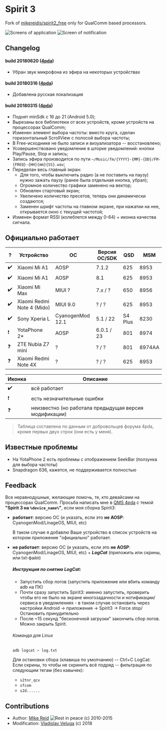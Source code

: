 # Spirit 3
Fork of [mikereidis/spirit2_free](https://github.com/mikereidis/spirit2_free) only for QualComm based processors.

![Screens of application](https://raw.githubusercontent.com/vladislav805/Spirit3-FM/master/docs_images/screens.png)
![Screen of notification](https://raw.githubusercontent.com/vladislav805/Spirit3-FM/master/docs_images/screen-record.png)

## Changelog
#### build 20180620 ([4pda](http://4pda.ru/forum/index.php?showtopic=543819&view=findpost&p=74367538))
* Убран звук микрофона из эфира на некоторых устройствах

#### build 20180316 ([4pda](http://4pda.ru/forum/index.php?showtopic=543819&view=findpost&p=71410712))
* Добавлена русская локализация

#### build 20180315 ([4pda](http://4pda.ru/forum/index.php?showtopic=543819&view=findpost&p=71343076))
* Поднят minSdk с 16 до 21 (Android 5.0);
* Вырезаны все библиотеки от всех устройств, кроме устройств на процессорах QualComm;
* Изменен элемент выбора частоты: вместо круга, сделан горизонтальный ScrollView с полосой выбора частоты;
* В Free-исходнике не было записи и визуализатора -- восстановлено;
* Усовершенствовано уведомление в шторке уведомлений: кнопки Play/Pause, Stop и запись;
* Запись эфира производится по пути `~/Music/fm/{YYYY}-{MM}-{DD}/FM-{FREQ}-{HH}{mm}{SS}.wav`;
* Переделан весь главный экран:
    * Для того, чтобы выключить радио (а не поставить на паузу) нужно зажать паузу (ранее была отдельная кнопка, убрал);
    * Огромное количество графики заменено на вектор;
    * Обновлен стартовый экран;
    * Увеличено количество пресетов, теперь они динамически создаются;
    * Заменен шрифт частоты на главном экране, при нажатии на нее, открывается окно с текущей частотой; 
* Изменен формат RSSI (колеблется между 0-64) + иконка качества сигнала.

## Официально работает

| ? | Устройство | ОС | Версия ОС/SDK | QSD | MSM |  
| - | ---------- | -- | ------------- | --- | --- |
| :heavy_check_mark: | Xiaomi Mi A1 | AOSP | 7.1.2 | 625 | 8953 |
| :heavy_check_mark: | Xiaomi Mi A1 | AOSP | 8.1 | 625 | 8953 |
| :heavy_check_mark: | Xiaomi Mi Max | MIUI ? | 7.x / ? | 650 | 8956 |
| :heavy_check_mark: | Xiaomi Redmi Note 4 (Mido) | MIUI 9.0 | ? / ? | 625 | 8953 |
| :heavy_check_mark: | Sony Xperia L | CyanogenMod 12.1 | 5.1 / 22 | S4 Plus | 8230 |
| :heavy_exclamation_mark: | YotaPhone 2* | AOSP | 6.0.1 / 23 | 801 | 8974 |
| :question: | ZTE Nubia Z7 mini | ? | ? / ? | 801 | 8974AA |
| :question: | Xiaomi Redmi Note 4X | ? | ? / ? | 625 | 8953 |

| Иконка | Описание |
| ------ | -------- |
| :heavy_check_mark: | всё работает |
| :heavy_exclamation_mark: | есть незначительные ошибки |
| :question: | неизвестно (но работала предыдущая версия модификации) |

> Таблица составлена по данным от добровольцев форума 4pda, кроме первых двух строк (они есть у меня).

      
## Известные проблемы
* На YotaPhone 2 есть проблемы с отображением SeekBar (ползунка для выбора частоты)
* Snapdragon 636, кажется, не поддерживается полностью 


## Feedback


Все неравнодушные, желающие помочь, те, кто девайсами на процессорах QualComm.
Просьба написать мне в [QMS 4pda](https://4pda.ru/forum/index.php?act=qms&mid=3786628) с темой **"Spirit 3 на `%device_name%`"**, если моя сборка Spirit3:
* **работает**: версию ОС (и указать, если это **не AOSP**: CyanogenMod/LinageOS, MIUI, etc)

    В таком случае я добавлю Ваше устройство в список устройств на котором приложение "официально" работает.

* **не работает**: версию ОС (и указать, если это **не AOSP**: CyanogenMod/LinageOS, MIUI, etc) + ***LogCat*** (приложить или скрины, или txt-файл)
  ##### Инструкция по снятию LogCat:
    * Запустить сбор логов (запустить приложение или вбить команду adb на ПК)
    * Почти сразу запустить Spirit3: именно запустить, проверить чтобы его не было на экране многозадачности и нотификации/сервиса в уведомлениях - в таком случае остановить через настройки Android -> приложения -> Spirit3 -> Force stop/Остановить принудительно
    * После ~15 секунд "бесконечной загрузки" закончить сбор логов. Можно закрыть Spirit.
  ###### Команда для Linux
  ```bash
  adb logcat > log.txt
  ```
  Для остановки сбора (клавиша по умолчанию) -- Ctrl+C
  LogCat: 
  Если скрины, то чтобы не скринить всё подряд -- фильтрация по следующим тегам (без кавычек):
    * `s2tnr_qcv`
    * `sfcom`
    * `s2d......`
    
## Contributions
* Author: [Mike Reid](https://github.com/mikereidis) ![Rest in peace](https://cs5-3.4pda.to/11327050.gif) (c) 2010-2015
* Modification: [Vladislav Veluga](https://github.com/vladislav805) (c) 2018